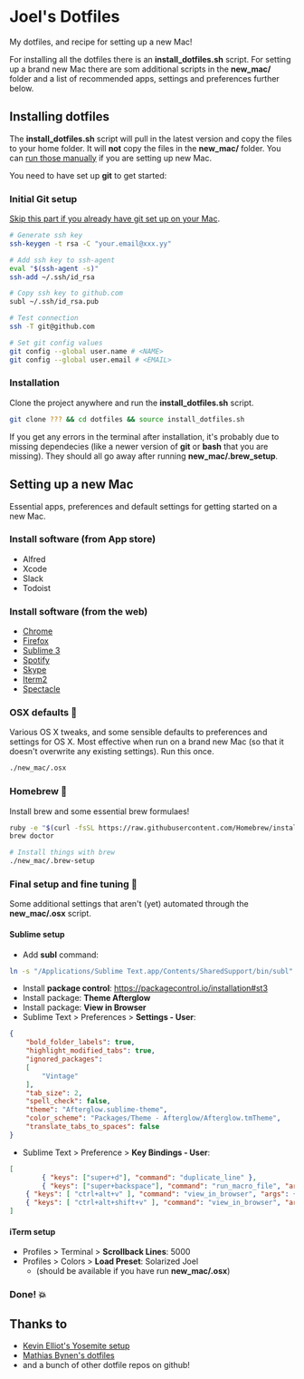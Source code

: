 # Joel's Dotfiles

My dotfiles, and recipe for setting up a new Mac!

For installing all the dotfiles there is an **install_dotfiles.sh** script. For setting up a brand new Mac there are som additional scripts in the **new_mac/** folder and a list of recommended apps, settings and preferences further below.

## Installing dotfiles

The **install_dotfiles.sh** script will pull in the latest version and copy the files to your home folder. It will **not** copy the files in the **new_mac/** folder. You can [run those manually](#osx-defaults-floppy_disk) if you are setting up new Mac.

You need to have set up **git** to get started:

### Initial Git setup

[Skip this part if you already have git set up on your Mac](#installation).

```bash
# Generate ssh key
ssh-keygen -t rsa -C "your.email@xxx.yy"

# Add ssh key to ssh-agent
eval "$(ssh-agent -s)"
ssh-add ~/.ssh/id_rsa

# Copy ssh key to github.com
subl ~/.ssh/id_rsa.pub

# Test connection
ssh -T git@github.com

# Set git config values
git config --global user.name # <NAME>
git config --global user.email # <EMAIL>
```

### Installation

Clone the project anywhere and run the **install_dotfiles.sh** script.

```bash
git clone ??? && cd dotfiles && source install_dotfiles.sh
```
If you get any errors in the terminal after installation, it's probably due to missing dependecies (like a newer version of **git** or **bash** that you are missing). They should all go away after running **new_mac/.brew_setup**.


## Setting up a new Mac
Essential apps, preferences and default settings for getting started on a new Mac.

### Install software (from App store)
- Alfred
- Xcode
- Slack
- Todoist


### Install software (from the web)
- [Chrome](http://www.google.com/chrome/)
- [Firefox](https://www.mozilla.org/en-US/firefox)
- [Sublime 3](http://www.sublimetext.com/3)
- [Spotify](https://www.spotify.com/no/download/mac/)
- [Skype](http://www.skype.com/en/download-skype/skype-for-computer/)
- [Iterm2](https://www.iterm2.com/)
- [Spectacle](http://spectacleapp.com/)



### OSX defaults :floppy_disk:
Various OS X tweaks, and some sensible defaults to preferences and settings for OS X. Most effective when run on a brand new Mac (so that it doesn't overwrite any existing settings). Run this once.

```bash
./new_mac/.osx
```

### Homebrew :beer:
Install brew and some essential brew formulaes!

```bash
ruby -e "$(curl -fsSL https://raw.githubusercontent.com/Homebrew/install/master/install)"	
brew doctor

# Install things with brew
./new_mac/.brew-setup

```

### Final setup and fine tuning :wrench:
Some additional settings that aren't (yet) automated through the **new_mac/.osx** script.

#### Sublime setup
- Add **subl** command:

```bash
ln -s "/Applications/Sublime Text.app/Contents/SharedSupport/bin/subl" /usr/local/bin/subl
```
- Install **package control**: https://packagecontrol.io/installation#st3
- Install package: **Theme Afterglow**
- Install package: **View in Browser**
- Sublime Text > Preferences > **Settings - User**:

```json
{
	"bold_folder_labels": true,
	"highlight_modified_tabs": true,
	"ignored_packages":
	[
		"Vintage"
	],
	"tab_size": 2,
	"spell_check": false,
	"theme": "Afterglow.sublime-theme",
	"color_scheme": "Packages/Theme - Afterglow/Afterglow.tmTheme",
	"translate_tabs_to_spaces": false
}
```

- Sublime Text > Preference > **Key Bindings - User**:

```json
[
		{ "keys": ["super+d"], "command": "duplicate_line" },
		{ "keys": ["super+backspace"], "command": "run_macro_file", "args": {"file": "res://Packages/Default/Delete Line.sublime-macro"} },
    { "keys": [ "ctrl+alt+v" ], "command": "view_in_browser", "args": { "browser": "chrome" } },
    { "keys": [ "ctrl+alt+shift+v" ], "command": "view_in_browser", "args": { "browser": "firefox" } }
]
```

#### iTerm setup
- Profiles > Terminal > **Scrollback Lines**: 5000
- Profiles > Colors > **Load Preset**: Solarized Joel
  - (should be available if you have run **new_mac/.osx**)


### Done! :boom:

## Thanks to
- [Kevin Elliot's Yosemite setup](https://gist.github.com/kevinelliott/0726211d17020a6abc1f)
- [Mathias Bynen's dotfiles](https://github.com/mathiasbynens/dotfiles)
- and a bunch of other dotfile repos on github!

